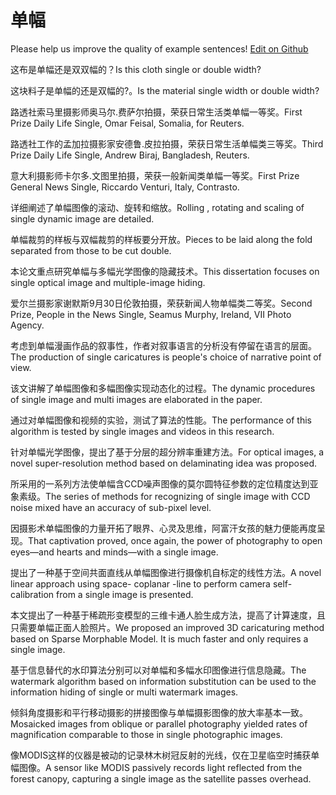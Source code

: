 # 单幅

Please help us improve the quality of example sentences! [Edit on Github](https://github.com/jiyushe/jiyu-example-sentence-source/blob/main/chinese/danfu.md)

<p><span class="chinese">这布是单幅还是双双幅的？</span><span class="english">Is this cloth single or double width?</span></p>

<p><span class="chinese">这块料子是单幅的还是双幅的?。</span><span class="english">Is the material single width or double width?</span></p>

<p><span class="chinese">路透社索马里摄影师奥马尔.费萨尔拍摄，荣获日常生活类单幅一等奖。</span><span class="english">First Prize Daily Life Single, Omar Feisal, Somalia, for Reuters.</span></p>

<p><span class="chinese">路透社工作的孟加拉摄影家安德鲁.皮拉拍摄，荣获日常生活单幅类三等奖。</span><span class="english">Third Prize Daily Life Single, Andrew Biraj, Bangladesh, Reuters.</span></p>

<p><span class="chinese">意大利摄影师卡尔多.文图里拍摄，荣获一般新闻类单幅一等奖。</span><span class="english">First Prize General News Single, Riccardo Venturi, Italy, Contrasto.</span></p>

<p><span class="chinese">详细阐述了单幅图像的滚动、旋转和缩放。</span><span class="english">Rolling , rotating and scaling of single dynamic image are detailed.</span></p>

<p><span class="chinese">单幅裁剪的样板与双幅裁剪的样板要分开放。</span><span class="english">Pieces to be laid along the fold separated from those to be cut double.</span></p>

<p><span class="chinese">本论文重点研究单幅与多幅光学图像的隐藏技术。</span><span class="english">This dissertation focuses on single optical image and multiple-image hiding.</span></p>

<p><span class="chinese">爱尔兰摄影家谢默斯9月30日伦敦拍摄，荣获新闻人物单幅类二等奖。</span><span class="english">Second Prize, People in the News Single, Seamus Murphy, Ireland, VII Photo Agency.</span></p>

<p><span class="chinese">考虑到单幅漫画作品的叙事性，作者对叙事语言的分析没有停留在语言的层面。</span><span class="english">The production of single caricatures is people's choice of narrative point of view.</span></p>

<p><span class="chinese">该文讲解了单幅图像和多幅图像实现动态化的过程。</span><span class="english">The dynamic procedures of single image and multi images are elaborated in the paper.</span></p>

<p><span class="chinese">通过对单幅图像和视频的实验，测试了算法的性能。</span><span class="english">The performance of this algorithm is tested by single images and videos in this research.</span></p>

<p><span class="chinese">针对单幅光学图像，提出了基于分层的超分辨率重建方法。</span><span class="english">For optical images, a novel super-resolution method based on delaminating idea was proposed.</span></p>

<p><span class="chinese">所采用的一系列方法使单幅含CCD噪声图像的莫尔圆特征参数的定位精度达到亚象素级。</span><span class="english">The series of methods for recognizing of single image with CCD noise mixed have an accuracy of sub-pixel level.</span></p>

<p><span class="chinese">因摄影术单幅图像的力量开拓了眼界、心灵及思维，阿富汗女孩的魅力便能再度呈现。</span><span class="english">That captivation proved, once again, the power of photography to open eyes—and hearts and minds—with a single image.</span></p>

<p><span class="chinese">提出了一种基于空间共面直线从单幅图像进行摄像机自标定的线性方法。</span><span class="english">A novel linear approach using space- coplanar -line to perform camera self-calibration from a single image is presented.</span></p>

<p><span class="chinese">本文提出了一种基于稀疏形变模型的三维卡通人脸生成方法，提高了计算速度，且只需要单幅正面人脸照片。</span><span class="english">We proposed an improved 3D caricaturing method based on Sparse Morphable Model. It is much faster and only requires a single image.</span></p>

<p><span class="chinese">基于信息替代的水印算法分别可以对单幅和多幅水印图像进行信息隐藏。</span><span class="english">The watermark algorithm based on information substitution can be used to the information hiding of single or multi watermark images.</span></p>

<p><span class="chinese">倾斜角度摄影和平行移动摄影的拼接图像与单幅摄影图像的放大率基本一致。</span><span class="english">Mosaicked images from oblique or parallel photography yielded rates of magnification comparable to those in single photographic images.</span></p>

<p><span class="chinese">像MODIS这样的仪器是被动的记录林木树冠反射的光线，仅在卫星临空时捕获单幅图像。</span><span class="english">A sensor like MODIS passively records light reflected from the forest canopy, capturing a single image as the satellite passes overhead.</span></p>

